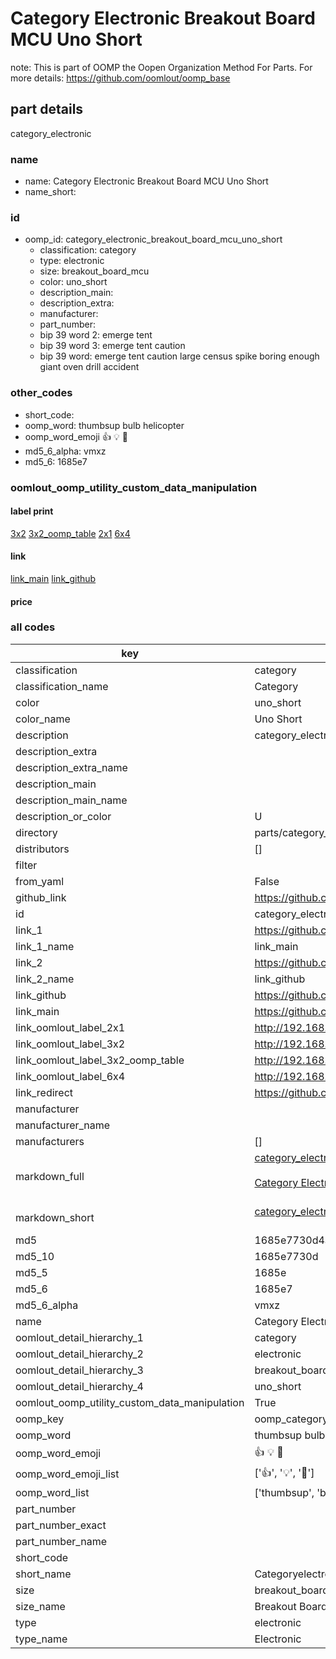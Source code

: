 # Category Electronic Breakout Board MCU Uno Short  

note: This is part of OOMP the Oopen Organization Method For Parts. For more details: https://github.com/oomlout/oomp_base

##  part details
  



category_electronic



### name
* name: Category Electronic Breakout Board MCU Uno Short
* name_short: 
### id
* oomp_id: category_electronic_breakout_board_mcu_uno_short
  * classification: category
  * type: electronic
  * size: breakout_board_mcu
  * color: uno_short
  * description_main: 
  * description_extra: 
  * manufacturer: 
  * part_number: 
  * bip 39 word 2: emerge tent
  * bip 39 word 3: emerge tent caution
  * bip 39 word: emerge tent caution large census spike boring enough giant oven drill accident

### other_codes
* short_code: 
* oomp_word: thumbsup bulb helicopter
* oomp_word_emoji :thumbsup: :bulb: :helicopter:
* md5_6_alpha: vmxz
* md5_6: 1685e7






### oomlout_oomp_utility_custom_data_manipulation
#### label print
[3x2](http://192.168.1.245:1112/?label=oomp%20vmxz)
[3x2_oomp_table](http://192.168.1.108:1112/?label=oomp%20vmxz)
[2x1](http://192.168.1.242:1112/?label=oomp%20vmxz)
[6x4](http://192.168.1.55:1112/?label=oomp%20vmxz)    

#### link

[link_main](https://github.com/oomlout/oomlout_oomp_version_1_messy/tree/main/parts/category_electronic_breakout_board_mcu_uno_short) [link_github](https://github.com/oomlout/oomlout_oomp_version_1_messy/tree/main/parts/category_electronic_breakout_board_mcu_uno_short)                             

#### price







### all codes 
| key | value |  
| --- | --- |  
| classification | category |  
| classification_name | Category |  
| color | uno_short |  
| color_name | Uno Short |  
| description | category_electronic |  
| description_extra |  |  
| description_extra_name |  |  
| description_main |  |  
| description_main_name |  |  
| description_or_color | U  |  
| directory | parts/category_electronic_breakout_board_mcu_uno_short |  
| distributors | [] |  
| filter |  |  
| from_yaml | False |  
| github_link | https://github.com/oomlout/oomlout_oomp_part_src/tree/main/parts/category_electronic_breakout_board_mcu_uno_short |  
| id | category_electronic_breakout_board_mcu_uno_short |  
| link_1 | https://github.com/oomlout/oomlout_oomp_version_1_messy/tree/main/parts/category_electronic_breakout_board_mcu_uno_short |  
| link_1_name | link_main |  
| link_2 | https://github.com/oomlout/oomlout_oomp_version_1_messy/tree/main/parts/category_electronic_breakout_board_mcu_uno_short |  
| link_2_name | link_github |  
| link_github | https://github.com/oomlout/oomlout_oomp_version_1_messy/tree/main/parts/category_electronic_breakout_board_mcu_uno_short |  
| link_main | https://github.com/oomlout/oomlout_oomp_version_1_messy/tree/main/parts/category_electronic_breakout_board_mcu_uno_short |  
| link_oomlout_label_2x1 | http://192.168.1.242:1112/?label=oomp%20vmxz |  
| link_oomlout_label_3x2 | http://192.168.1.245:1112/?label=oomp%20vmxz |  
| link_oomlout_label_3x2_oomp_table | http://192.168.1.108:1112/?label=oomp%20vmxz |  
| link_oomlout_label_6x4 | http://192.168.1.55:1112/?label=oomp%20vmxz |  
| link_redirect | https://github.com/oomlout/oomlout_oomp_version_1_messy/tree/main/parts/category_electronic_breakout_board_mcu_uno_short |  
| manufacturer |  |  
| manufacturer_name |  |  
| manufacturers | [] |  
| markdown_full | [category_electronic_breakout_board_mcu_uno_short](none)<br>[](none)<br>[Category Electronic Breakout Board Mcu Uno Short](none)<br><br> |  
| markdown_short | [category_electronic_breakout_board_mcu_uno_short](none)<br><br> |  
| md5 | 1685e7730d4ae33f4712a7d24977d245 |  
| md5_10 | 1685e7730d |  
| md5_5 | 1685e |  
| md5_6 | 1685e7 |  
| md5_6_alpha | vmxz |  
| name | Category Electronic Breakout Board MCU Uno Short |  
| oomlout_detail_hierarchy_1 | category |  
| oomlout_detail_hierarchy_2 | electronic |  
| oomlout_detail_hierarchy_3 | breakout_board_mcu |  
| oomlout_detail_hierarchy_4 | uno_short |  
| oomlout_oomp_utility_custom_data_manipulation | True |  
| oomp_key | oomp_category_electronic_breakout_board_mcu_uno_short |  
| oomp_word | thumbsup bulb helicopter |  
| oomp_word_emoji | :thumbsup: :bulb: :helicopter: |  
| oomp_word_emoji_list | [':thumbsup:', ':bulb:', ':helicopter:'] |  
| oomp_word_list | ['thumbsup', 'bulb', 'helicopter'] |  
| part_number |  |  
| part_number_exact |  |  
| part_number_name |  |  
| short_code |  |  
| short_name | Categoryelectronic |  
| size | breakout_board_mcu |  
| size_name | Breakout Board MCU |  
| type | electronic |  
| type_name | Electronic |  

